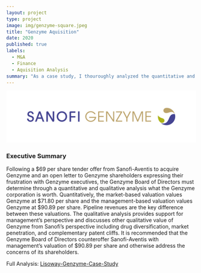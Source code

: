 ```yaml
---
layout: project
type: project
image: img/genzyme-square.jpeg
title: "Genzyme Aquisition"
date: 2020
published: true
labels:
  - M&A
  - Finance
  - Aquisition Analysis
summary: "As a case study, I thouroughly analyzed the quantitative and qualitative aspects of the Sanofi-Aventis Genzyme aquisiton to be presented to Genzyme's board of directors."
---
```


<div class="text-center p-4">
  <img width="600px" src="../img/genzyme.jpeg" class="img-thumbnail" >
</div>

### Executive Summary

Following a $69 per share tender offer from Sanofi-Aventis to acquire Genzyme and an open letter to Genzyme shareholders expressing their frustration with Genzyme executives, the Genzyme Board of Directors must determine through a quantitative and qualitative analysis what the Genzyme corporation is worth. Quantitatively, the market-based valuation values Genzyme at $71.80 per share and the management-based valuation values Genzyme at $90.89 per share. Pipeline revenues are the key difference between these valuations. The qualitative analysis provides support for management’s perspective and discusses other qualitative value of Genzyme from Sanofi’s perspective including drug diversification, market penetration, and complementary patent cliffs. It is recommended that the Genzyme Board of Directors counteroffer Sanofi-Aventis with management’s valuation of $90.89 per share and otherwise address the concerns of its shareholders.

Full Analysis: <a href="https://github.com/JustinLisoway/JustinLisoway.github.io/blob/main/projects/Lisoway-Genzyme.pdf"><i class="large github icon "></i>Lisoway-Genzyme-Case-Study</a>

